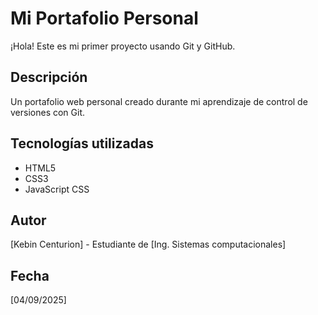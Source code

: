 # Mi Portafolio Personal

¡Hola! Este es mi primer proyecto usando Git y GitHub.

## Descripción
Un portafolio web personal creado durante mi aprendizaje de control de versiones con Git.

## Tecnologías utilizadas
- HTML5
- CSS3
- JavaScript
CSS

## Autor
[Kebin Centurion] - Estudiante de [Ing. Sistemas computacionales]

## Fecha
[04/09/2025]